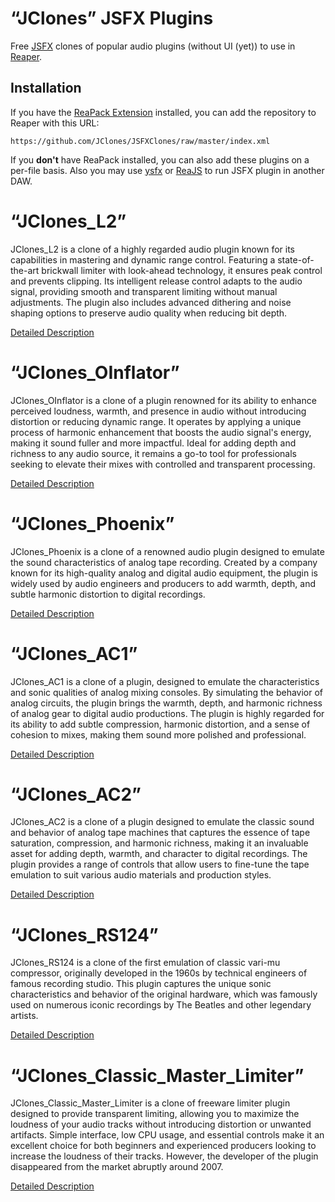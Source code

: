 # “JClones” JSFX Plugins
Free [JSFX](https://www.reaper.fm/sdk/js/) clones of popular audio plugins (without UI (yet)) to use in [Reaper](https://www.reaper.fm/).

## Installation
If you have the [ReaPack Extension](https://reapack.com/) installed, you can add the repository to Reaper with this URL:

```
https://github.com/JClones/JSFXClones/raw/master/index.xml
```

If you **don't** have ReaPack installed, you can also add these plugins on a per-file basis. Also you may use [ysfx](https://github.com/jpcima/ysfx) or [ReaJS](https://www.reaper.fm/reaplugs/) to run JSFX plugin in another DAW. 

# “JClones_L2”

JClones_L2 is a clone of a highly regarded audio plugin known for its capabilities in mastering and dynamic range control. Featuring a state-of-the-art brickwall limiter with look-ahead technology, it ensures peak control and prevents clipping. Its intelligent release control adapts to the audio signal, providing smooth and transparent limiting without manual adjustments. The plugin also includes advanced dithering and noise shaping options to preserve audio quality when reducing bit depth.

[Detailed Description](https://github.com/JClones/JSFXClones/blob/master/JClones_L2.md)

# “JClones_OInflator”

JClones_OInflator is a clone of a plugin renowned for its ability to enhance perceived loudness, warmth, and presence in audio without introducing distortion or reducing dynamic range. It operates by applying a unique process of harmonic enhancement that boosts the audio signal's energy, making it sound fuller and more impactful. Ideal for adding depth and richness to any audio source, it remains a go-to tool for professionals seeking to elevate their mixes with controlled and transparent processing.

[Detailed Description](https://github.com/JClones/JSFXClones/blob/master/JClones_OInflator.md)

# “JClones_Phoenix”
JClones_Phoenix is a clone of a renowned audio plugin designed to emulate the sound characteristics of analog tape recording. Created by a company known for its high-quality analog and digital audio equipment, the plugin is widely used by audio engineers and producers to add warmth, depth, and subtle harmonic distortion to digital recordings.

[Detailed Description](https://github.com/JClones/JSFXClones/blob/master/JClones_Phoenix.md)

# “JClones_AC1”
JClones_AC1 is a clone of a plugin, designed to emulate the characteristics and sonic qualities of analog mixing consoles. By simulating the behavior of analog circuits, the plugin brings the warmth, depth, and harmonic richness of analog gear to digital audio productions. The plugin is highly regarded for its ability to add subtle compression, harmonic distortion, and a sense of cohesion to mixes, making them sound more polished and professional.

[Detailed Description](https://github.com/JClones/JSFXClones/blob/master/JClones_AC1.md)

# “JClones_AC2”
JClones_AC2 is a clone of a plugin designed to emulate the classic sound and behavior of analog tape machines that captures the essence of tape saturation, compression, and harmonic richness, making it an invaluable asset for adding depth, warmth, and character to digital recordings. The plugin provides a range of controls that allow users to fine-tune the tape emulation to suit various audio materials and production styles.

[Detailed Description](https://github.com/JClones/JSFXClones/blob/master/JClones_AC2.md)

# “JClones_RS124”
JClones_RS124 is a clone of the first emulation of classic vari-mu compressor, originally developed in the 1960s by technical engineers of famous recording studio. This plugin captures the unique sonic characteristics and behavior of the original hardware, which was famously used on numerous iconic recordings by The Beatles and other legendary artists.

[Detailed Description](https://github.com/JClones/JSFXClones/blob/master/JClones_RS124.md)

# “JClones_Classic_Master_Limiter”
JClones_Classic_Master_Limiter is a clone of freeware limiter plugin designed to provide transparent limiting, allowing you to maximize the loudness of your audio tracks without introducing distortion or unwanted artifacts. Simple interface, low CPU usage, and essential controls make it an excellent choice for both beginners and experienced producers looking to increase the loudness of their tracks. However, the developer of the plugin disappeared from the market abruptly around 2007.

[Detailed Description](https://github.com/JClones/JSFXClones/blob/master/JClones_Classic_Master_Limiter.md)
